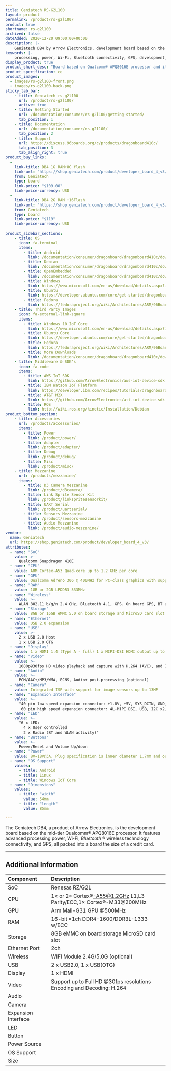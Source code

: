 ```yaml
---
title: Geniatech RS-G2L100
layout: product
permalink: /product/rs-g2l100/
product: true
shortname: rs-g2l100
archived: false
dateAdded: 2020-12-20 09:00:00+00:00
description: |-
    Geniatech DB4 by Arrow Electronics, development board based on the mid-tier Qualcomm® APQ8016E processor. Low-Cost Product Development Platform
keywords: |-
    processing, power, Wi-Fi, Bluetooth connectivity, GPS, development, board, mid-tier, Qualcomm, APQ8016E, processor, low cost, Product, Development, Platform
display_product: true
product_short_desc: "Board based on Qualcomm® APQ8016E processor and it's the size of a credit card."
product_specification: ce
product_images:
  - images/rs-g2l100-front.png
  - images/rs-g2l100-back.png
sticky_tab_bar:
    - title: Geniatech rs-g2l100
      url: /product/rs-g2l100/
      active: true
    - title: Getting Started
      url: /documentation/consumer/rs-g2l100/getting-started/
      tab_position: 1
    - title: Documentation
      url: /documentation/consumer/rs-g2l100/
      tab_position: 2
    - title: Support
      url: https://discuss.96boards.org/c/products/dragonboard410c/
      tab_position: 3
      tab_align_right: true
product_buy_links:
  -
    link-title: DB4 1G RAM+8G flash
    link-url: "https://shop.geniatech.com/product/developer_board_4_v3/"
    from: Geniatech
    type: board
    link-price: "$109.00"
    link-price-currency: USD
  -
    link-title: DB4 2G RAM +16Flash
    link-url: "https://shop.geniatech.com/product/developer_board_4_v3/"
    from: Geniatech
    type: board
    link-price: "$119"
    link-price-currency: USD
  
product_sidebar_sections:
    - title: OS
      icon: fa-terminal
      items:
        - title: Android
          link: /documentation/consumer/dragonboard/dragonboard410c/downloads/android.md.html
        - title: Debian
          link: /documentation/consumer/dragonboard/dragonboard410c/downloads/debian.md.html
        - title: OpenEmbedded
          link: /documentation/consumer/dragonboard/dragonboard410c/downloads/open-embedded.md.html
        - title: Windows
          link: https://www.microsoft.com/en-us/download/details.aspx?id=55027
        - title: Ubuntu
          link: https://developer.ubuntu.com/core/get-started/dragonboard-410c
        - title: Fedora
          link: https://fedoraproject.org/wiki/Architectures/ARM/96Boards
    - title: Third Party Images
      icon: fa-external-link-square
      items:
        - title: Windows 10 IoT Core
          link: https://www.microsoft.com/en-us/download/details.aspx?id=55027
        - title: Ubuntu Core
          link: https://developer.ubuntu.com/core/get-started/dragonboard-410c
        - title: Fedora
          link: https://fedoraproject.org/wiki/Architectures/ARM/96Boards
        - title: More Downloads
          link: /documentation/consumer/dragonboard/dragonboard410c/downloads/
    - title: Middleware & SDK's
      icon: fa-code
      items:
        - title: AWS IoT SDK
          link: https://github.com/ArrowElectronics/aws-iot-device-sdk
        - title: IBM Watson IoT Platform
          link: https://developer.ibm.com/recipes/tutorials/dragonboard410c-recipe/
        - title: AT&T M2X
          link: https://github.com/ArrowElectronics/att-iot-device-sdk
        - title: ROS
          link: http://wiki.ros.org/kinetic/Installation/Debian
product_bottom_section:
    - title: Accessories
      url: /products/accessories/
      items:
        - title: Power
          link: /product/power/
        - title: Adapter
          link: /product/adapter/
        - title: Debug
          link: /product/debug/
        - title: Misc
          link: /product/misc/
    - title: Mezzanine
      url: /products/mezzanine/
      items:
        - title: D3 Camera Mezzanine
          link: /product/d3camera/
        - title: Link Sprite Sensor Kit
          link: /product/linkspritesensorkit/
        - title: UART Serial
          link: /product/uartserial/
        - title: Sensors Mezzanine
          link: /product/sensors-mezzanine
        - title: Audio Mezzanine
          link: /product/audio-mezzanine/
vendor:
  name: Geniatech
  url: https://shop.geniatech.com/product/developer_board_4_v3/
attributes:
  - name: "SoC"
    value: >-
      Qualcomm Snapdragon 410E
  - name: "CPU"
    value: ARM Cortex-A53 Quad-core up to 1.2 GHz per core
  - name: "GPU"
    value: Qualcomm Adreno 306 @ 400MHz for PC-class graphics with support for Advanced APIs, including OpenGL ES 3.0, OpenCL, DirectX, and content security
  - name: "RAM"
    value: 1GB or 2GB LPDDR3 533MHz
  - name: "Wireless"
    value: >-
      WLAN 802.11 b/g/n 2.4 GHz, Bluetooth 4.1, GPS. On board GPS, BT and WLAN antennas
  - name: "Storage"
    value: 8GB or 16GB eMMC 5.0 on board storage and MicroSD card slot
  - name: "Ethernet"
    value: USB 2.0 expansion
  - name: "USB"
    value: >-
      2 x USB 2.0 Host
      1 x USB 2.0 OTG
  - name: "Display"
    value: 1 x HDMI 1.4 (Type A - full) 1 x MIPI-DSI HDMI output up to FHD 1080P
  - name: "Video"
    value: >-
      1080p@30fps HD video playback and capture with H.264 (AVC), and 720p playback with H.265 (HEVC)
  - name: "Audio"
    value: >-
      PCM/AAC+/MP3/WMA, ECNS, Audio+ post-processing (optional)
  - name: "Camera"
    value: Integrated ISP with support for image sensors up to 13MP
  - name: "Expansion Interface"
    value: >-
      "40 pin low speed expansion connector: +1.8V, +5V, SYS_DCIN, GND, UART, I2C, SPI, PCM, PWM,GPIO x12
       60 pin high speed expansion connector: 4L-MIPI DSI, USB, I2C x2, 2L+4L-MIPI CSI"
  - name: "LED"
    value: >-
      "6 x LED:
        4 x User controlled
        2 x Radio (BT and WLAN activity)"
  - name: "Buttons"
    value: >-
      Power/Reset and Volume Up/down
  - name: "Power"
    value: 8V~18V@3A, Plug specification is inner diameter 1.7mm and outer diameter 4.8mm
  - name: "OS Support"
    values:
      - title: Android
      - title: Linux
      - title: Windows IoT Core
  - name: "Dimensions"
    values:
      - title: "width"
        value: 54mm
      - title: "length"
        value: 85mm

---
```

The Geniatech DB4, a product of Arrow Electronics, is the development board based on the mid-tier Qualcomm® APQ8016E processor. It features advanced
processing power, Wi-Fi, _Bluetooth_ ® wireless technology connectivity, and GPS, all packed into a board the size of a credit card.

***

## Additional Information

|   Component          |   Description                                                                                    |
|:---------------------|:-------------------------------------------------------------------------------------------------|
|  SoC                 | Renesas RZ/G2L                                                                                   |
|  CPU                 | 1× or 2× Cortex®-A55@1.2GHz L1,L3 Parity/ECC,1× Cortex®-M33@200MHz                               |
|  GPU                 | Arm Mali-G31 GPU @500MHz                                                                         |
|  RAM                 | 16-bit ×1ch DDR4-1600/DDR3L-1333 w/ECC                                                           |
|  Storage             | 8GB eMMC on board storage MicroSD card slot                                                      |
|  Ethernet Port       | 2ch                                                                                              |
|  Wireless            | WIFI Module 2.4G/5.0G (optional)                                                                 |
|  USB                 | 2 x USB2.0, 1 x USB(OTG)                                                                         |
|  Display             | 1 x HDMI                                                                                         |
|  Video               | Support up to Full HD @30fps resolutions Encoding and Decoding: H.264                            |
|  Audio               |                                                                                                  |
|  Camera              |                                                                                                  |
|  Expansion Interface |                                                                                                  |
|  LED                 |                                                                                                  |
|  Button              |                                                                                                  |
|  Power Source        |                                                                                                  |
|  OS Support          |                                                                                                  |
|  Size                |                                                                                                  |

